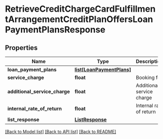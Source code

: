 # RetrieveCreditChargeCardFulfillmentArrangementCreditPlanOffersLoanPaymentPlansResponse

## Properties
Name | Type | Description | Notes
------------ | ------------- | ------------- | -------------
**loan_payment_plans** | [**list[LoanPaymentPlans]**](LoanPaymentPlans.md) |  | [optional] 
**service_charge** | **float** | Booking fee | [optional] 
**additional_service_charge** | **float** | Additional service charge | [optional] 
**internal_rate_of_return** | **float** | Internal rate of return | [optional] 
**list_response** | [**ListResponse**](ListResponse.md) |  | [optional] 

[[Back to Model list]](../README.md#documentation-for-models) [[Back to API list]](../README.md#documentation-for-api-endpoints) [[Back to README]](../README.md)

